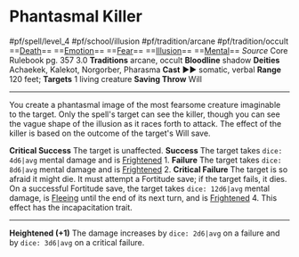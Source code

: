 # Phantasmal Killer
#pf/spell/level_4 #pf/school/illusion #pf/tradition/arcane #pf/tradition/occult
==[Death](../../../Traits/Death.md)== ==[Emotion](../../../Traits/Emotion.md)== ==[Fear](../Level%201/Fear.md)== ==[Illusion](../../../Traits/Illusion.md)== ==[Mental](../../../Traits/Mental.md)==
*Source* Core Rulebook pg. 357 3.0
**Traditions** arcane, occult
**Bloodline** shadow
**Deities** Achaekek, Kalekot, Norgorber, Pharasma
**Cast** ►► somatic, verbal
**Range** 120 feet; **Targets** 1 living creature
**Saving Throw** Will

---
You create a phantasmal image of the most fearsome creature imaginable to the target. Only the spell's target can see the killer, though you can see the vague shape of the illusion as it races forth to attack. The effect of the killer is based on the outcome of the target's Will save.

**Critical Success** The target is unaffected.
**Success** The target takes `dice: 4d6|avg` mental damage and is [Frightened](../../../Conditions/Frightened.md) 1.
**Failure** The target takes `dice: 8d6|avg` mental damage and is [Frightened](../../../Conditions/Frightened.md) 2.
**Critical Failure** The target is so afraid it might die. It must attempt a Fortitude save; if the target fails, it dies. On a successful Fortitude save, the target takes `dice: 12d6|avg` mental damage, is [Fleeing](../../../Conditions/Fleeing.md) until the end of its next turn, and is [Frightened](../../../Conditions/Frightened.md) 4. This effect has the incapacitation trait.

<hr>

**Heightened (+1)** The damage increases by `dice: 2d6|avg` on a failure and by `dice: 3d6|avg` on a critical failure.